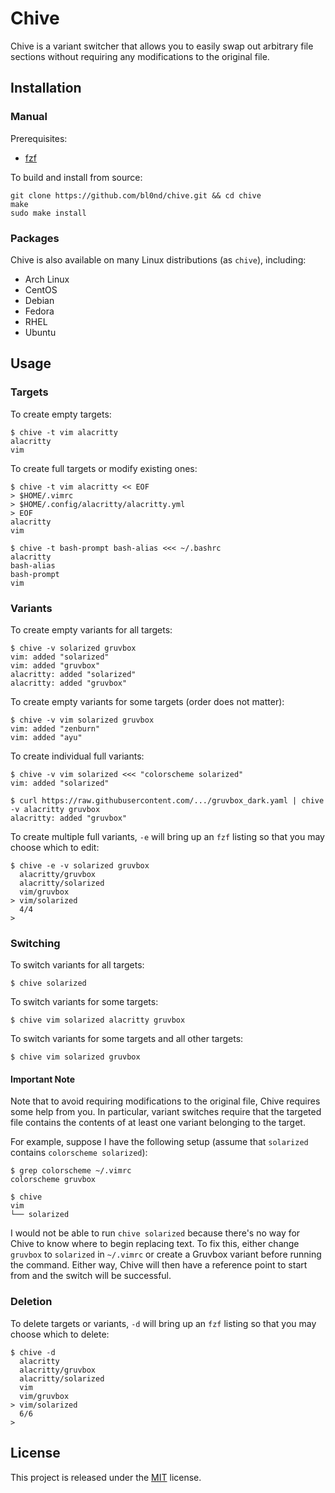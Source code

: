 # Chive

Chive is a variant switcher that allows you to easily swap out arbitrary file
sections without requiring any modifications to the original file.

## Installation

### Manual

Prerequisites:

* [fzf](https://github.com/junegunn/fzf)

To build and install from source:

```
git clone https://github.com/bl0nd/chive.git && cd chive
make
sudo make install
```

### Packages

Chive is also available on many Linux distributions (as `chive`), including:

* Arch Linux
* CentOS
* Debian
* Fedora
* RHEL
* Ubuntu

## Usage

### Targets

To create empty targets:

```console
$ chive -t vim alacritty
alacritty
vim
```

To create full targets or modify existing ones:

```console
$ chive -t vim alacritty << EOF
> $HOME/.vimrc
> $HOME/.config/alacritty/alacritty.yml
> EOF
alacritty
vim

$ chive -t bash-prompt bash-alias <<< ~/.bashrc
alacritty
bash-alias
bash-prompt
vim
```

### Variants

To create empty variants for all targets:

```console
$ chive -v solarized gruvbox
vim: added "solarized"
vim: added "gruvbox"
alacritty: added "solarized"
alacritty: added "gruvbox"
```

To create empty variants for some targets (order does not matter):

```console
$ chive -v vim solarized gruvbox
vim: added "zenburn"
vim: added "ayu"
```

To create individual full variants:

```console
$ chive -v vim solarized <<< "colorscheme solarized"
vim: added "solarized"

$ curl https://raw.githubusercontent.com/.../gruvbox_dark.yaml | chive -v alacritty gruvbox
alacritty: added "gruvbox"
```

To create multiple full variants, `-e` will bring up an `fzf` listing so that
you may choose which to edit:

```console
$ chive -e -v solarized gruvbox
  alacritty/gruvbox
  alacritty/solarized
  vim/gruvbox
> vim/solarized
  4/4
>
```

### Switching

To switch variants for all targets:

```console
$ chive solarized
```

To switch variants for some targets:

```console
$ chive vim solarized alacritty gruvbox
```

To switch variants for some targets and all other targets:

```console
$ chive vim solarized gruvbox
```

#### Important Note

Note that to avoid requiring modifications to the original file, Chive requires
some help from you. In particular, variant switches require that the targeted
file contains the contents of at least one variant belonging to the target.

For example, suppose I have the following setup (assume that `solarized`
contains `colorscheme solarized`):

```console
$ grep colorscheme ~/.vimrc
colorscheme gruvbox

$ chive
vim
└── solarized
```

I would not be able to run `chive solarized` because there's no way for Chive
to know where to begin replacing text. To fix this, either change `gruvbox` to
`solarized` in `~/.vimrc` or create a Gruvbox variant before running the
command. Either way, Chive will then have a reference point to start from and
the switch will be successful.

### Deletion

To delete targets or variants, `-d` will bring up an `fzf` listing so that you
may choose which to delete:

```console
$ chive -d
  alacritty
  alacritty/gruvbox
  alacritty/solarized
  vim
  vim/gruvbox
> vim/solarized
  6/6
>
```

## License
This project is released under the [MIT](LICENSE) license.
